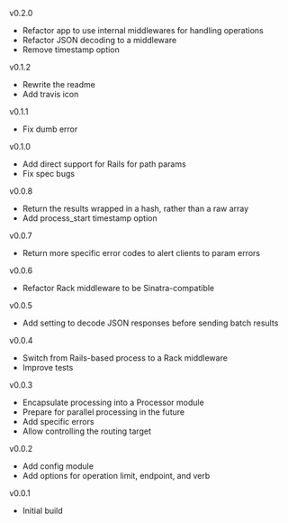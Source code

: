 v0.2.0
* Refactor app to use internal middlewares for handling operations
* Refactor JSON decoding to a middleware
* Remove timestamp option

v0.1.2
* Rewrite the readme
* Add travis icon

v0.1.1
* Fix dumb error

v0.1.0
* Add direct support for Rails for path params
* Fix spec bugs

v0.0.8
* Return the results wrapped in a hash, rather than a raw array
* Add process_start timestamp option

v0.0.7
* Return more specific error codes to alert clients to param errors

v0.0.6
* Refactor Rack middleware to be Sinatra-compatible

v0.0.5
* Add setting to decode JSON responses before sending batch results

v0.0.4
* Switch from Rails-based process to a Rack middleware
* Improve tests

v0.0.3
* Encapsulate processing into a Processor module
* Prepare for parallel processing in the future
* Add specific errors
* Allow controlling the routing target

v0.0.2
* Add config module
* Add options for operation limit, endpoint, and verb

v0.0.1
* Initial build
